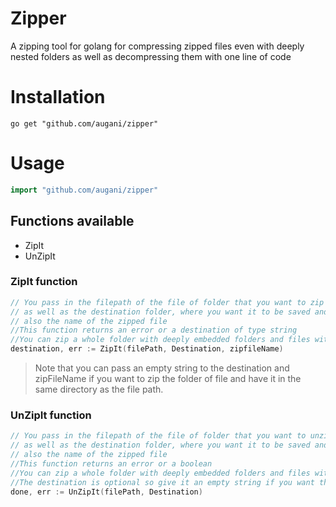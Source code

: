 # Zipper
A zipping tool for golang for compressing zipped files even with deeply nested folders as well as decompressing them with one line of code

# Installation
```shell script
go get "github.com/augani/zipper"
```

# Usage
```go
import "github.com/augani/zipper"
```
## Functions available
* ZipIt
* UnZipIt

### ZipIt function
```go
// You pass in the filepath of the file of folder that you want to zip
// as well as the destination folder, where you want it to be saved and
// also the name of the zipped file
//This function returns an error or a destination of type string
//You can zip a whole folder with deeply embedded folders and files with no work
destination, err := ZipIt(filePath, Destination, zipfileName)
```
>Note that you can pass  an empty string to the destination and zipFileName if you want to zip the folder of file and have it in the same directory as the file path.

### UnZipIt function
```go
// You pass in the filepath of the file of folder that you want to unzip
// as well as the destination folder, where you want it to be saved and
// also the name of the zipped file
//This function returns an error or a boolean
//You can zip a whole folder with deeply embedded folders and files with no work
//The destination is optional so give it an empty string if you want the file to be unzipped into the current directory
done, err := UnZipIt(filePath, Destination)
```

